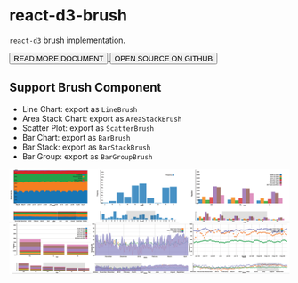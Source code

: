 # react-d3-brush

`react-d3` brush implementation.

<a href="/docs/brush">
  <button type="button" class="btn btn-success">READ MORE DOCUMENT</button>
</a>

<a href="https://github.com/react-d3/react-d3-brush">
  <button type="button" class="btn btn-default">OPEN SOURCE ON GITHUB</button>
</a>

## Support Brush Component

- Line Chart: export as `LineBrush`
- Area Stack Chart: export as `AreaStackBrush`
- Scatter Plot: export as `ScatterBrush`
- Bar Chart: export as `BarBrush`
- Bar Stack: export as `BarStackBrush`
- Bar Group: export as `BarGroupBrush`

![img](/img/brush/cover.png)
